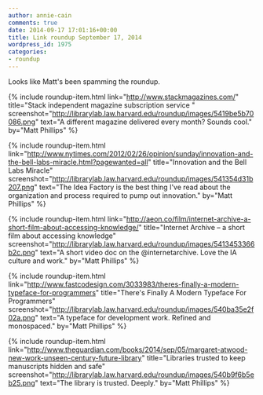 ```yaml
---
author: annie-cain
comments: true
date: 2014-09-17 17:01:16+00:00
title: Link roundup September 17, 2014
wordpress_id: 1975
categories:
- roundup
---
```


Looks like Matt's been spamming the roundup.

{% include roundup-item.html
  link="http://www.stackmagazines.com/"
  title="Stack independent magazine subscription service "
  screenshot="http://librarylab.law.harvard.edu/roundup/images/5419be5b70086.png"
  text="A different magazine delivered every month? Sounds cool."
  by="Matt Phillips"
%}

{% include roundup-item.html
  link="http://www.nytimes.com/2012/02/26/opinion/sunday/innovation-and-the-bell-labs-miracle.html?pagewanted=all"
  title="Innovation and the Bell Labs Miracle"
  screenshot="http://librarylab.law.harvard.edu/roundup/images/541354d31b207.png"
  text="The Idea Factory is the best thing I've read about the organization and process required to pump out innovation."
  by="Matt Phillips"
%}

{% include roundup-item.html
  link="http://aeon.co/film/internet-archive-a-short-film-about-accessing-knowledge/"
  title="Internet Archive – a short film about accessing knowledge"
  screenshot="http://librarylab.law.harvard.edu/roundup/images/5413453366b2c.png"
  text="A short video doc on the @internetarchive. Love the IA culture and work."
  by="Matt Phillips"
%}

{% include roundup-item.html
  link="http://www.fastcodesign.com/3033983/theres-finally-a-modern-typeface-for-programmers"
  title="There's Finally A Modern Typeface For Programmers"
  screenshot="http://librarylab.law.harvard.edu/roundup/images/540ba35e2f02a.png"
  text="A typeface for development work. Refined and monospaced."
  by="Matt Phillips"
%}

{% include roundup-item.html
  link="http://www.theguardian.com/books/2014/sep/05/margaret-atwood-new-work-unseen-century-future-library"
  title="Libraries trusted to keep manuscripts hidden and safe"
  screenshot="http://librarylab.law.harvard.edu/roundup/images/540b9f6b5eb25.png"
  text="The library is trusted. Deeply."
  by="Matt Phillips"
%}

